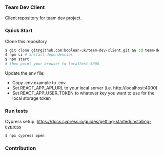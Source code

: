 ### Team Dev Client

Client repository for team dev project.

### Quick Start

Clone this repository

```sh
$ git clone git@github.com:boolean-uk/team-dev-client.git && cd team-dev-client
$ npm ci # install dependencies
$ npm start
# then point your browser to localhost:3000
```

Update the env file:
* Copy .env.example to .env
* Set REACT_APP_API_URL to your local server (i.e. http://localhost:4000)
* Set REACT_APP_USER_TOKEN to whatever key you want to use for the local storage token


### Run tests

Cypress setup: https://docs.cypress.io/guides/getting-started/installing-cypress

```sh
$ npx cypress open
```

### Contribution

